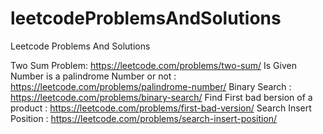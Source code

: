 # leetcodeProblemsAndSolutions
Leetcode Problems And Solutions

Two Sum Problem:   https://leetcode.com/problems/two-sum/
Is Given Number is a palindrome Number or not : https://leetcode.com/problems/palindrome-number/
Binary Search : https://leetcode.com/problems/binary-search/
Find First bad bersion of a product : https://leetcode.com/problems/first-bad-version/
Search Insert Position : https://leetcode.com/problems/search-insert-position/
